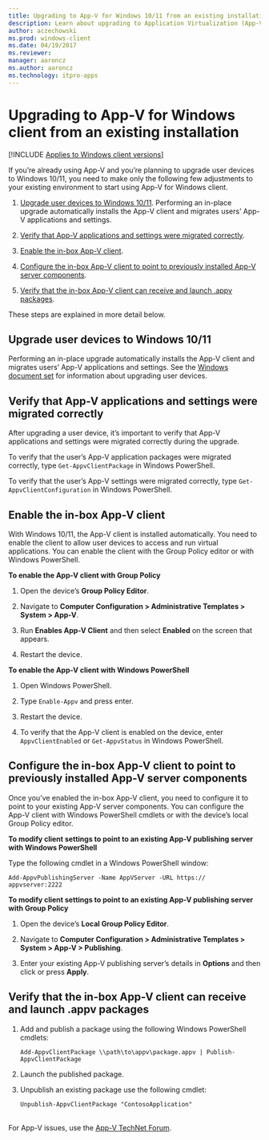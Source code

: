 ```yaml
---
title: Upgrading to App-V for Windows 10/11 from an existing installation (Windows 10/11)
description: Learn about upgrading to Application Virtualization (App-V) for Windows 10/11 from an existing installation.
author: aczechowski
ms.prod: windows-client
ms.date: 04/19/2017
ms.reviewer: 
manager: aaroncz
ms.author: aaroncz
ms.technology: itpro-apps
---
```


# Upgrading to App-V for Windows client from an existing installation

[!INCLUDE [Applies to Windows client versions](../includes/applies-to-windows-client-versions.md)]

If you’re already using App-V and you’re planning to upgrade user devices to Windows 10/11, you need to make only the following few adjustments to your existing environment to start using App-V for Windows client. 

1. [Upgrade user devices to Windows 10/11](#upgrade-user-devices-to-windows-1011). Performing an in-place upgrade automatically installs the App-V client and migrates users’ App-V applications and settings.

2. [Verify that App-V applications and settings were migrated correctly](#verify-that-app-v-applications-and-settings-were-migrated-correctly).

3. [Enable the in-box App-V client](#enable-the-in-box-app-v-client).

4. [Configure the in-box App-V client to point to previously installed App-V server components](#configure-the-in-box-app-v-client-to-point-to-previously-installed-app-v-server-components).

5. [Verify that the in-box App-V client can receive and launch .appv packages](#verify-that-the-in-box-app-v-client-can-receive-and-launch-appv-packages).

These steps are explained in more detail below.

## Upgrade user devices to Windows 10/11

Performing an in-place upgrade automatically installs the App-V client and migrates users’ App-V applications and settings. See the [Windows document set](/windows/windows-10/) for information about upgrading user devices. 

## Verify that App-V applications and settings were migrated correctly

After upgrading a user device, it’s important to verify that App-V applications and settings were migrated correctly during the upgrade. 

To verify that the user’s App-V application packages were migrated correctly, type `Get-AppvClientPackage` in Windows PowerShell.

To verify that the user’s App-V settings were migrated correctly, type `Get-AppvClientConfiguration` in Windows PowerShell.

## Enable the in-box App-V client

With Windows 10/11, the App-V client is installed automatically. You need to enable the client to allow user devices to access and run virtual applications. You can enable the client with the Group Policy editor or with Windows PowerShell. 

**To enable the App-V client with Group Policy**

1. Open the device’s **Group Policy Editor**.

2. Navigate to **Computer Configuration > Administrative Templates > System > App-V**. 

3. Run **Enables App-V Client** and then select **Enabled** on the screen that appears.

4. Restart the device.

**To enable the App-V client with Windows PowerShell**

1. Open Windows PowerShell.

2. Type `Enable-Appv` and press enter.

3. Restart the device.

4. To verify that the App-V client is enabled on the device, enter `AppvClientEnabled` or `Get-AppvStatus` in Windows PowerShell.

## Configure the in-box App-V client to point to previously installed App-V server components

Once you’ve enabled the in-box App-V client, you need to configure it to point to your existing App-V server components. You can configure the App-V client with Windows PowerShell cmdlets or with the device’s local Group Policy editor.

**To modify client settings to point to an existing App-V publishing server with Windows PowerShell**

Type the following cmdlet in a Windows PowerShell window: 

`Add-AppvPublishingServer -Name AppVServer -URL https:// appvserver:2222` 

**To modify client settings to point to an existing App-V publishing server with Group Policy** 

1. Open the device’s **Local Group Policy Editor**.

2. Navigate to **Computer Configuration > Administrative Templates > System > App-V > Publishing**.  

3. Enter your existing App-V publishing server’s details in **Options** and then click or press **Apply**.

## Verify that the in-box App-V client can receive and launch .appv packages

1. Add and publish a package using the following Windows PowerShell cmdlets: 

    `Add-AppvClientPackage \\path\to\appv\package.appv | Publish-AppvClientPackage` 

2. Launch the published package. 

3. Unpublish an existing package use the following cmdlet: 

    `Unpublish-AppvClientPackage "ContosoApplication"`



<br>For App-V issues, use the [App-V TechNet Forum](https://social.technet.microsoft.com/Forums/en-US/home?forum=mdopappv).
